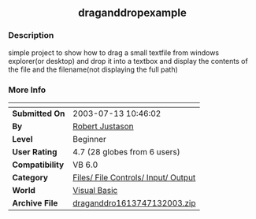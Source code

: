 ﻿<div align="center">

## draganddropexample


</div>

### Description

simple project to show how to drag a small textfile from windows explorer(or desktop) and drop it into a textbox and display the contents of the file and the filename(not displaying the full path)
 
### More Info
 


<span>             |<span>
---                |---
**Submitted On**   |2003-07-13 10:46:02
**By**             |[Robert Justason](https://github.com/Planet-Source-Code/PSCIndex/blob/master/ByAuthor/robert-justason.md)
**Level**          |Beginner
**User Rating**    |4.7 (28 globes from 6 users)
**Compatibility**  |VB 6\.0
**Category**       |[Files/ File Controls/ Input/ Output](https://github.com/Planet-Source-Code/PSCIndex/blob/master/ByCategory/files-file-controls-input-output__1-3.md)
**World**          |[Visual Basic](https://github.com/Planet-Source-Code/PSCIndex/blob/master/ByWorld/visual-basic.md)
**Archive File**   |[draganddro1613747132003\.zip](https://github.com/Planet-Source-Code/robert-justason-draganddropexample__1-46865/archive/master.zip)








